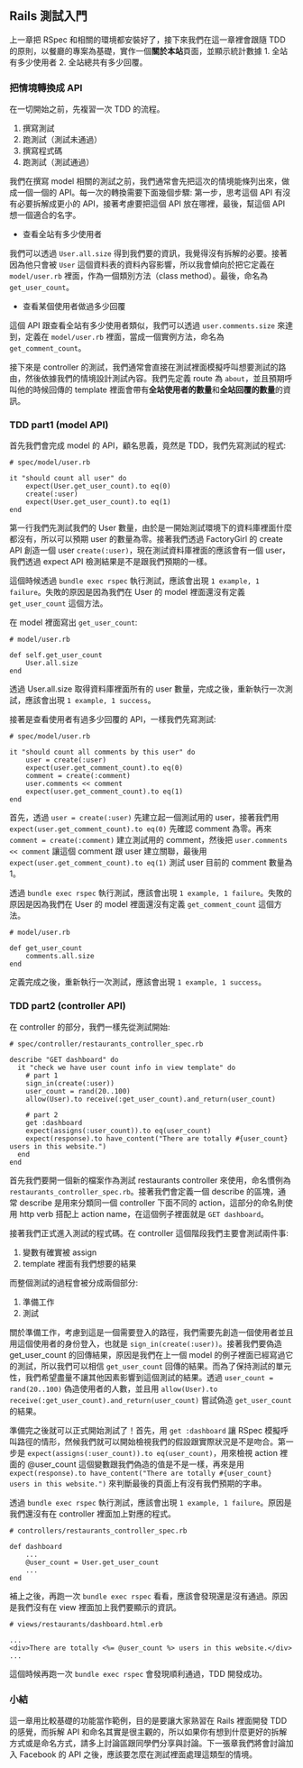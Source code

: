 ## Rails 測試入門

上一章把 RSpec 和相關的環境都安裝好了，接下來我們在這一章裡會跟隨 TDD 的原則，以餐廳的專案為基礎，實作一個**關於本站**頁面，並顯示統計數據 1. 全站有多少使用者 2. 全站總共有多少回覆。

### 把情境轉換成 API

在一切開始之前，先複習一次 TDD 的流程。

1. 撰寫測試
2. 跑測試（測試未通過）
3. 撰寫程式碼
4. 跑測試（測試通過）

我們在撰寫 model 相關的測試之前，我們通常會先把這次的情境能條列出來，做成一個一個的 API。每一次的轉換需要下面幾個步驟: 第一步，思考這個 API 有沒有必要拆解成更小的 API，接著考慮要把這個 API 放在哪裡，最後，幫這個 API 想一個適合的名字。

- 查看全站有多少使用者

我們可以透過 `User.all.size` 得到我們要的資訊，我覺得沒有拆解的必要。接著因為他只會被 `User` 這個資料表的資料內容影響，所以我會傾向於把它定義在 `model/user.rb` 裡面，作為一個類別方法（class method）。最後，命名為 `get_user_count`。

- 查看某個使用者做過多少回覆

這個 API 跟查看全站有多少使用者類似，我們可以透過 `user.comments.size` 來達到，定義在 `model/user.rb` 裡面，當成一個實例方法，命名為 `get_comment_count`。

接下來是 controller 的測試，我們通常會直接在測試裡面模擬呼叫想要測試的路由，然後依據我們的情境設計測試內容。我們先定義 route 為 `about`，並且預期呼叫他的時候回傳的 template 裡面會帶有**全站使用者的數量**和**全站回覆的數量**的資訊。

### TDD part1 (model API)

首先我們會完成 model 的 API，顧名思義，竟然是 TDD，我們先寫測試的程式:

```
# spec/model/user.rb

it "should count all user" do
	expect(User.get_user_count).to eq(0)
	create(:user)
	expect(User.get_user_count).to eq(1)
end
```

第一行我們先測試我們的 User 數量，由於是一開始測試環境下的資料庫裡面什麼都沒有，所以可以預期 user 的數量為零。接著我們透過 FactoryGirl 的 create API 創造一個 user `create(:user)`，現在測試資料庫裡面的應該會有一個 user，我們透過 expect API 檢測結果是不是跟我們預期的一樣。

這個時候透過 `bundle exec rspec` 執行測試，應該會出現 `1 example, 1 failure`。失敗的原因是因為我們在 User 的 model 裡面還沒有定義 `get_user_count` 這個方法。

在 model 裡面寫出 `get_user_count`:

```
# model/user.rb

def self.get_user_count
	User.all.size
end
```

透過 User.all.size 取得資料庫裡面所有的 user 數量，完成之後，重新執行一次測試，應該會出現 `1 example, 1 success`。

接著是查看使用者有過多少回覆的 API，一樣我們先寫測試:

```
# spec/model/user.rb

it "should count all comments by this user" do
	user = create(:user)
	expect(user.get_comment_count).to eq(0)
	comment = create(:comment)
	user.comments << comment
	expect(user.get_comment_count).to eq(1)
end
```

首先，透過 `user = create(:user)` 先建立起一個測試用的 user，接著我們用 `expect(user.get_comment_count).to eq(0)` 先確認 comment 為零。再來 `comment = create(:comment)` 建立測試用的 comment，然後把 `user.comments << comment` 讓這個 comment 跟 user 建立關聯，最後用 `expect(user.get_comment_count).to eq(1)` 測試 user 目前的 comment 數量為 1。

透過 `bundle exec rspec` 執行測試，應該會出現 `1 example, 1 failure`。失敗的原因是因為我們在 User 的 model 裡面還沒有定義 `get_comment_count` 這個方法。

```
# model/user.rb

def get_user_count
	comments.all.size
end
```

定義完成之後，重新執行一次測試，應該會出現 `1 example, 1 success`。

### TDD part2 (controller API)

在 controller 的部分，我們一樣先從測試開始:

```
# spec/controller/restaurants_controller_spec.rb

describe "GET dashboard" do
  it "check we have user count info in view template" do
    # part 1
    sign_in(create(:user))
    user_count = rand(20..100)
    allow(User).to receive(:get_user_count).and_return(user_count)

    # part 2
    get :dashboard
    expect(assigns(:user_count)).to eq(user_count)
    expect(response).to have_content("There are totally #{user_count} users in this website.")
  end
end
```

首先我們要開一個新的檔案作為測試 restaurants controller 來使用，命名慣例為 `restaurants_controller_spec.rb`。接著我們會定義一個 describe 的區塊，通常 describe 是用來分類同一個 controller 下面不同的 action，這部分的命名則使用 http verb 搭配上 action name，在這個例子裡面就是 `GET dashboard`。

接著我們正式進入測試的程式碼。在 controller 這個階段我們主要會測試兩件事:

1. 變數有確實被 assign
2. template 裡面有我們想要的結果

而整個測試的過程會被分成兩個部分:

1. 準備工作
2. 測試

關於準備工作，考慮到這是一個需要登入的路徑，我們需要先創造一個使用者並且用這個使用者的身份登入，也就是 `sign_in(create(:user))`。接著我們要偽造 get_user_count 的回傳結果，原因是我們在上一個 model 的例子裡面已經寫過它的測試，所以我們可以相信 `get_user_count` 回傳的結果。而為了保持測試的單元性，我們希望盡量不讓其他因素影響到這個測試的結果。透過 `user_count = rand(20..100)` 偽造使用者的人數，並且用 `allow(User).to receive(:get_user_count).and_return(user_count)` 嘗試偽造 `get_user_count` 的結果。

準備完之後就可以正式開始測試了！首先，用 `get :dashboard` 讓 RSpec 模擬呼叫路徑的情形，然候我們就可以開始檢視我們的假設跟實際狀況是不是吻合。第一步是 `expect(assigns(:user_count)).to eq(user_count)`，用來檢視 action 裡面的 @user_count 這個變數跟我們偽造的值是不是一樣，再來是用 `expect(response).to have_content("There are totally #{user_count} users in this website.")` 來判斷最後的頁面上有沒有我們預期的字串。

透過 `bundle exec rspec` 執行測試，應該會出現 `1 example, 1 failure`。原因是我們還沒有在 controller 裡面加上對應的程式。

```
# controllers/restaurants_controller_spec.rb

def dashboard
	...
	@user_count = User.get_user_count
	...
end

```

補上之後，再跑一次 `bundle exec rspec` 看看，應該會發現還是沒有通過。原因是我們沒有在 view 裡面加上我們要顯示的資訊。

```
# views/restaurants/dashboard.html.erb

...
<div>There are totally <%= @user_count %> users in this website.</div>
...
```

這個時候再跑一次 `bundle exec rspec` 會發現順利通過，TDD 開發成功。

### 小結

這一章用比較基礎的功能當作範例，目的是要讓大家熟習在 Rails 裡面開發 TDD 的感覺，而拆解 API 和命名其實是很主觀的，所以如果你有想到什麼更好的拆解方式或是命名方式，請多上討論區跟同學們分享與討論。下一張章我們將會討論加入 Facebook 的 API 之後，應該要怎麼在測試裡面處理這類型的情境。
